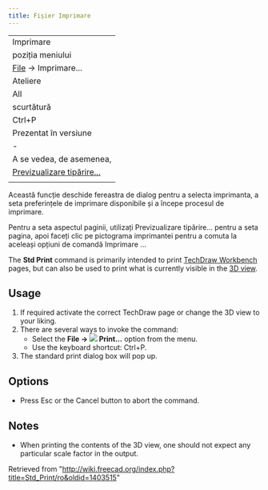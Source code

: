 ```yaml
---
title: Fișier Imprimare
---
```

|  |
| --- |
| Imprimare |
| poziția meniului |
| [File](/Std_File_Menu/ro "Std File Menu/ro") → Imprimare... |
| Ateliere |
| All |
| scurtătură |
| Ctrl+P |
| Prezentat în versiune |
| - |
| A se vedea, de asemenea, |
| [Previzualizare tipărire...](/Std_PrintPreview/ro "Std PrintPreview/ro") |
|  |

Această funcție deschide fereastra de dialog pentru a selecta imprimanta, a seta preferințele de imprimare disponibile și a începe procesul de imprimare.

Pentru a seta aspectul paginii, utilizați Previzualizare tipărire... pentru a seta pagina, apoi faceți clic pe pictograma imprimantei pentru a comuta la aceleași opțiuni de comandă Imprimare ...

The **Std Print** command is primarily intended to print [TechDraw Workbench](/TechDraw_Workbench "TechDraw Workbench") pages, but can also be used to print what is currently visible in the [3D view](/3D_View "3D View").

## Usage

1. If required activate the correct TechDraw page or change the 3D view to your liking.
2. There are several ways to invoke the command:
   * Select the **File → ![](/images/Std_Print.svg) Print...** option from the menu.
   * Use the keyboard shortcut: Ctrl+P.
3. The standard print dialog box will pop up.

## Options

* Press Esc or the Cancel button to abort the command.

## Notes

* When printing the contents of the 3D view, one should not expect any particular scale factor in the output.

Retrieved from "<http://wiki.freecad.org/index.php?title=Std_Print/ro&oldid=1403515>"